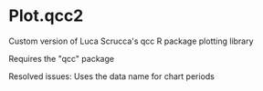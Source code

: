# Plot.qcc2
Custom version of Luca Scrucca's qcc R package plotting library

Requires the "qcc" package

Resolved issues:  Uses the data name for chart periods
